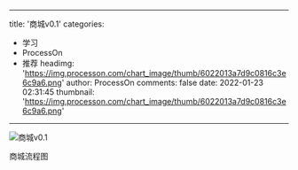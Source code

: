 
---
title: '商城v0.1'
categories: 
 - 学习
 - ProcessOn
 - 推荐
headimg: 'https://img.processon.com/chart_image/thumb/6022013a7d9c0816c3e6c9a6.png'
author: ProcessOn
comments: false
date: 2022-01-23 02:31:45
thumbnail: 'https://img.processon.com/chart_image/thumb/6022013a7d9c0816c3e6c9a6.png'
---

<div>   
<img class="thumb" alt="商城v0.1" src="https://img.processon.com/chart_image/thumb/6022013a7d9c0816c3e6c9a6.png" referrerpolicy="no-referrer">
<p>商城流程图</p>  
</div>
            